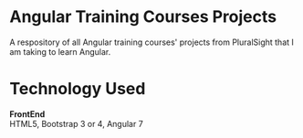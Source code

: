 # Angular Training Courses Projects
 A respository of all Angular training courses' projects from PluralSight that I am taking to learn Angular.
 
 # Technology Used
<b>FrontEnd</b> <br />
HTML5, Bootstrap 3 or 4, Angular 7 <br />


